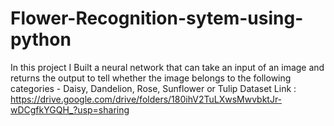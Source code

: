 # Flower-Recognition-sytem-using-python
In this project I Built a neural network that can take an input of an image and returns the output to tell whether the
image belongs to the following categories - Daisy, Dandelion, Rose, Sunflower or Tulip
Dataset Link : https://drive.google.com/drive/folders/180ihV2TuLXwsMwvbktJr-wDCgfkYGQH_?usp=sharing

